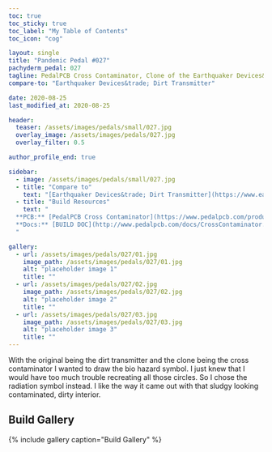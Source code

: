 ```yaml
---
toc: true
toc_sticky: true
toc_label: "My Table of Contents"
toc_icon: "cog"

layout: single
title: "Pandemic Pedal #027"
pachyderm_pedal: 027
tagline: PedalPCB Cross Contaminator, Clone of the Earthquaker Devices&trade; Dirt Transmitter
compare-to: "Earthquaker Devices&trade; Dirt Transmitter"

date: 2020-08-25
last_modified_at: 2020-08-25

header:
  teaser: /assets/images/pedals/small/027.jpg
  overlay_image: /assets/images/pedals/027.jpg
  overlay_filter: 0.5

author_profile_end: true

sidebar:
  - image: /assets/images/pedals/small/027.jpg
  - title: "Compare to"
    text: "[Earthquaker Devices&trade; Dirt Transmitter](https://www.earthquakerdevices.com/dirt-transmitter)"
  - title: "Build Resources"
    text: "
  **PCB:** [PedalPCB Cross Contaminator](https://www.pedalpcb.com/product/cross-contaminator/)<br>
  **Docs:** [BUILD DOC](http://www.pedalpcb.com/docs/CrossContaminator.pdf)
  "

gallery:
  - url: /assets/images/pedals/027/01.jpg
    image_path: /assets/images/pedals/027/01.jpg
    alt: "placeholder image 1"
    title: ""
  - url: /assets/images/pedals/027/02.jpg
    image_path: /assets/images/pedals/027/02.jpg
    alt: "placeholder image 2"
    title: ""
  - url: /assets/images/pedals/027/03.jpg
    image_path: /assets/images/pedals/027/03.jpg
    alt: "placeholder image 3"
    title: ""
---
```


With the original being the dirt transmitter and the clone being the cross contaminator I wanted to draw the bio hazard symbol. I just knew that I would have too much trouble recreating all those circles. So I chose the radiation symbol instead. I like the way it came out with that sludgy looking contaminated, dirty interior.

## Build Gallery

{% include gallery caption="Build Gallery" %}